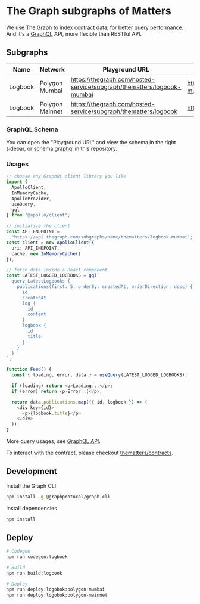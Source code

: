 # The Graph subgraphs of Matters

We use [The Graph](https://thegraph.com/) to index [contract](https://github.com/thematters/contracts) data, for better query performance. And it's a [GraphQL](https://graphql.org/) API, more flexible than RESTful API.

## Subgraphs

| Name    | Network         | Playground URL                                                         | API Endpoint                                                      |
| ------- | --------------- | ---------------------------------------------------------------------- | ----------------------------------------------------------------- |
| Logbook | Polygon Mumbai  | https://thegraph.com/hosted-service/subgraph/thematters/logbook-mumbai | https://api.thegraph.com/subgraphs/name/thematters/logbook-mumbai |
| Logbook | Polygon Mainnet | https://thegraph.com/hosted-service/subgraph/thematters/logbook        | https://api.thegraph.com/subgraphs/name/thematters/logbook        |

### GraphQL Schema

You can open the "Playground URL" and view the schema in the right sidebar, or [schema.graphql](./logbook/schema.graphql) in this repository.

### Usages

```ts
// choose any GraphQL client library you like
import {
  ApolloClient,
  InMemoryCache,
  ApolloProvider,
  useQuery,
  gql
} from "@apollo/client";

// initialize the client
const API_ENDPOINT =
  "https://api.thegraph.com/subgraphs/name/thematters/logbook-mumbai";
const client = new ApolloClient({
  uri: API_ENDPOINT,
  cache: new InMemoryCache()
});

// fetch data inside a React component
const LATEST_LOGGED_LOGBOOKS = gql`
  query LatestLogbooks {
    publications(first: 5, orderBy: createdAt, orderDirection: desc) {
      id
      createdAt
      log {
        id
        content
      }
      logbook {
        id
        title
      }
    }
  }
`;

function Feed() {
  const { loading, error, data } = useQuery(LATEST_LOGGED_LOGBOOKS);

  if (loading) return <p>Loading...</p>;
  if (error) return <p>Error :(</p>;

  return data.publications.map(({ id, logbook }) => (
    <div key={id}>
      <p>{logbook.title}</p>
    </div>
  ));
}
```

More query usages, see [GraphQL API](https://thegraph.com/docs/en/developer/graphql-api).

To interact with the contract, please checkout [thematters/contracts](https://github.com/thematters/contracts).

## Development

Install the Graph CLI

```bash
npm install -g @graphprotocol/graph-cli
```

Install dependencies

```bash
npm install
```

## Deploy

```bash
# Codegen
npm run codegen:logbook

# Build
npm run build:logbook

# Deploy
npm run deploy:logobok:polygon-mumbai
npm run deploy:logobok:polygon-mainnet
```
